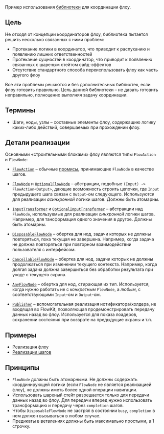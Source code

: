 Пример использования [библиотеки](FlowKitSampleApp/Sources/FlowKit) для координации флоу.

## Цель

Не отходя от концепции координаторов флоу, библиотека пытается решить несколько связанных с ними проблем:

- Протекание логики в координатор, что приводит к распуханию и появлению лишних ответственностей
- Протекание сущностей в координатор, что приводит к появлению связанных с шареным стейтом сайд-эффектов
- Отсутствие стандартного способа переиспользовать флоу как часть другого флоу

Все эти проблемы решаются и без дополнительных библиотек, если флоу готовить правильно. Цель данной библиотеки – не давать готовить неправильно, полноценно выполняя задачу координации.

## Термины

- Шаги, ноды, узлы – составные элементы флоу, содержащию логику каких-либо действий, совершаемых при прохождении флоу.

## Детали реализации

Основными «строительными блоками» флоу являются типы `FlowAction` и `FlowNode`:

- [`FlowAction`](FlowKitSampleApp/Sources/FlowKit/Public/FlowAction+Then.swift) – обычные [промисы](https://en.wikipedia.org/wiki/Futures_and_promises), принимающие `FlowNode` в качестве шагов.

- [`FlowNode`](FlowKitSampleApp/Sources/FlowKit/Public/FlowNode.swift) и [`OptionalFlowNode`](FlowKitSampleApp/Sources/FlowKit/Public/OptionalFlowNode.swift) – абстракции, подобные `(Input) -> FlowAction<Output>`, дающие возможность строить цепочки, где `Input` предыдущего шага связан с `Output`-ом следующего. Используются для реализации *асинхронной* логики шагов. Должны быть атомарны.

- [`InputTransformer`](FlowKitSampleApp/Sources/FlowKit/Public/InputTransformer.swift) и [`OptionalInputTransformer`](FlowKitSampleApp/Sources/FlowKit/Public/OptionalInputTransformer.swift) – абстракции над `FlowNode`, используемые для реализации *синхронной* логики шагов. Например, для тансформация одного значения в другое. Должны быть атомарны.

- [`DisposableFlowNode`](FlowKitSampleApp/Sources/FlowKit/Public/DisposableFlowNode.swift) – обертка для нод, задачи которых не должны повторяться, пока текущая не завершена. Например, когда задача не должна повторяться при повторном взаимодействии пользователя с интерфейсом.

- [`CancellableFlowNode`](FlowKitSampleApp/Sources/FlowKit/Public/CancellableFlowNode.swift) – обертка для нод, задачи которых не должны продолжаться при изменении текущего контекста. Например, когда долгая задача должна завершиться без обработки результата при уходе с текущего экрана.

- [`AnyFlowNode`](FlowKitSampleApp/Sources/FlowKit/Public/AnyFlowNode.swift) – обертка для нод, стирающая их тип. Используется, когда нужно работать не с *конкретным* `FlowNode`, а *любым*, с соответствующими `Input`-ом и `Output`-ом.

- [`Publisher`](FlowKitSampleApp/Sources/PromiseKit/Publisher.swift) – вспомогательная реализация нотификатора/холдера, не входящая во FlowKit, позволяющая продемонстрировать передачу данных назад во флоу. Используется для показа лоадеров, сохранении состояния при возврате на предыдущие экраны и т.п.

## Примеры

- [Реализация флоу](FlowKitSampleApp/Sources/TransferFlowFeature/Public/TransferFlow.swift)
- [Реализации шагов](FlowKitSampleApp/Sources/TransferFlowFeature/Internal/Nodes)

## Принципы

- `FlowNode` должны быть атомарными. Не должны содержать координирующей логики (если `FlowNode` не является реализацией флоу), не должны иметь более одной операции навигации.
- Использовать шареный стейт разрешается только для передачи данных назад во флоу. Для передачи вперед нужно использовать трансформацию и передачу через `completion` шагов.
- Чтобы `DisposableFlowNode` не застрял в состоянии `busy`, `completion` в нем должен вызываться в любом случае.
- Предикаты в ветвлениях должны быть максимально простыми, в 1 строчку.
